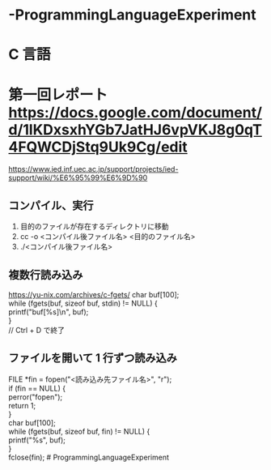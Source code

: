 # -ProgrammingLanguageExperiment

# C 言語

# 第一回レポート https://docs.google.com/document/d/1lKDxsxhYGb7JatHJ6vpVKJ8g0qT4FQWCDjStq9Uk9Cg/edit

https://www.ied.inf.uec.ac.jp/support/projects/ied-support/wiki/%E6%95%99%E6%9D%90

## コンパイル、実行

1. 目的のファイルが存在するディレクトリに移動
2. cc -o <コンパイル後ファイル名> <目的のファイル名>
3. ./<コンパイル後ファイル名>

## 複数行読み込み

https://yu-nix.com/archives/c-fgets/
char buf[100];  
while (fgets(buf, sizeof buf, stdin) != NULL) {  
 printf("buf[%s]\n", buf);  
}  
// Ctrl + D で終了

## ファイルを開いて 1 行ずつ読み込み

FILE \*fin = fopen("<読み込み先ファイル名>", "r");  
if (fin == NULL) {  
 perror("fopen");  
 return 1;  
}  
char buf[100];  
while (fgets(buf, sizeof buf, fin) != NULL) {  
 printf("%s", buf);  
}  
fclose(fin);
#   P r o g r a m m i n g L a n g u a g e E x p e r i m e n t  
 